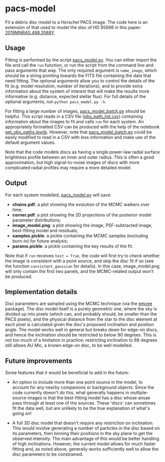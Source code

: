 # pacs-model

Fit a debris disc model to a *Herschel* PACS image. The code here is an extension of that used to model the disc of HD 95698 in this paper: [2019MNRAS.488.3588Y](https://ui.adsabs.harvard.edu/abs/2019MNRAS.488.3588Y/abstract).

## Usage

Fitting is performed by the script [pacs_model.py](pacs_model.py). You can either import the file and call the `run` function, or run the script from the command line and pass arguments that way. The only required argument is `name_image`, which should be a string pointing towards the FITS file containing the data that need fitting. The optional arguments allow you to control the details of the fit (e.g. model resolution, number of iterations), and to provide extra information about the system of interest that will make the results more informative (e.g. distance, expected stellar flux). For full details of the optional arguments, run `python pacs_model.py -h`.

For fitting a large number of images, [pacs_model_batch.py](pacs_model_batch.py) should be helpful. This script reads in a CSV file ([obs_path_list.csv](input/obs_path_list.csv)) containing information about the images to fit and calls `run` for each system. An appropriately formatted CSV can be produced with the help of the notebook [get_obs_paths.ipynb](get_obs_paths.ipynb). However, note that [pacs_model_batch.py](pacs_model_batch.py) could be easily modified to read in a CSV with less information and make use of the default argument values.

Note that the code models discs as having a single power-law radial surface brightness profile between an inner and outer radius. This is often a good approximation, but high signal-to-noise images of discs with more complicated radial profiles may require a more detailed model.


## Output

For each system modelled, [pacs_model.py](pacs_model.py) will save:

- **chains.pdf**: a plot showing the evolution of the MCMC walkers over time;
- **corner.pdf**: a plot showing the 2D projections of the posterior model parameter distributions;
- **image_model.png**: a plot showing the image, PSF-subtracted image, best-fitting model and residuals;
- **samples.pickle**: a pickle containing the MCMC samples (excluding burn-in) for future analysis;
- **params.pickle**: a pickle containing the key results of the fit.

Note that if `run` receives `test = True`, the code will first try to check whether the image is consistent with a point source, and skip the disc fit if so (see the function `consistent_gaussian` for details). In this case, image_model.png will only contain the first two panels, and the MCMC-related output won't be produced. 


## Implementation details

Disc parameters are sampled using the MCMC technique (via the [emcee](https://emcee.readthedocs.io/en/stable/) package). The disc model itself is a purely geometric one, where the sky is divided up into pixels (which can, and probably should, be smaller than the PACS pixels), and the physical distance from the star to the disc element at each pixel is calculated given the disc's proposed inclination and position angle. The model works well in general but breaks down for edge-on discs, and hence the inclination should be restricted to below 90 degrees. This is not too much of a limitation in practice: restricting inclination to 88 degrees still allows AU Mic, a known edge-on disc, to be well modelled.


## Future improvements

Some features that it would be beneficial to add in the future:

- An option to include more than one point source in the model, to account for any nearby companions or background objects. Since the code currently doesn't do this, what generally happens in multiple-source images is that the best-fitting model has a disc whose ansae pass through at least one of the sources. These 'discs' can sometimes fit the data well, but are unlikely to be the true explanation of what's going on!

- A full 3D disc model that doesn't require any restriction on inclination. This would involve generating a number of particles in the disc based on its parameters, then binning their positions in the sky plane to get the observed intensity. The main advantage of this would be better handling of high inclinations. However, the current model allows for much faster fitting and, as noted above, generally works sufficiently well to allow the disc parameters to be constrained.
